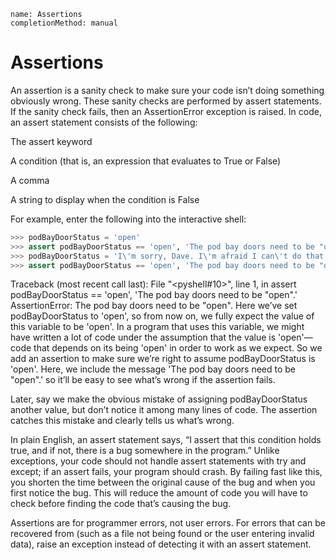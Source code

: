 ```ngMeta
name: Assertions
completionMethod: manual
```
# Assertions
An assertion is a sanity check to make sure your code isn’t doing something obviously wrong. These sanity checks are performed by assert statements. If the sanity check fails, then an AssertionError exception is raised. In code, an assert statement consists of the following:

The assert keyword

A condition (that is, an expression that evaluates to True or False)

A comma

A string to display when the condition is False

For example, enter the following into the interactive shell:

```python
>>> podBayDoorStatus = 'open'
>>> assert podBayDoorStatus == 'open', 'The pod bay doors need to be "open".'
>>> podBayDoorStatus = 'I\'m sorry, Dave. I\'m afraid I can\'t do that.'
>>> assert podBayDoorStatus == 'open', 'The pod bay doors need to be "open".'
```
Traceback (most recent call last):
  File "<pyshell#10>", line 1, in <module>
    assert podBayDoorStatus == 'open', 'The pod bay doors need to be "open".'
AssertionError: The pod bay doors need to be "open".
Here we’ve set podBayDoorStatus to 'open', so from now on, we fully expect the value of this variable to be 'open'. In a program that uses this variable, we might have written a lot of code under the assumption that the value is 'open'—code that depends on its being 'open' in order to work as we expect. So we add an assertion to make sure we’re right to assume podBayDoorStatus is 'open'. Here, we include the message 'The pod bay doors need to be "open".' so it’ll be easy to see what’s wrong if the assertion fails.

Later, say we make the obvious mistake of assigning podBayDoorStatus another value, but don’t notice it among many lines of code. The assertion catches this mistake and clearly tells us what’s wrong.

In plain English, an assert statement says, “I assert that this condition holds true, and if not, there is a bug somewhere in the program.” Unlike exceptions, your code should not handle assert statements with try and except; if an assert fails, your program should crash. By failing fast like this, you shorten the time between the original cause of the bug and when you first notice the bug. This will reduce the amount of code you will have to check before finding the code that’s causing the bug.

Assertions are for programmer errors, not user errors. For errors that can be recovered from (such as a file not being found or the user entering invalid data), raise an exception instead of detecting it with an assert statement.